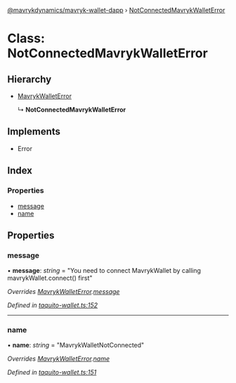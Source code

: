 [@mavrykdynamics/mavryk-wallet-dapp](../README.md) › [NotConnectedMavrykWalletError](notconnectedmavrykwalleterror.md)

# Class: NotConnectedMavrykWalletError

## Hierarchy

* [MavrykWalletError](mavrykwalleterror.md)

  ↳ **NotConnectedMavrykWalletError**

## Implements

* Error

## Index

### Properties

* [message](notconnectedmavrykwalleterror.md#message)
* [name](notconnectedmavrykwalleterror.md#name)

## Properties

###  message

• **message**: *string* = "You need to connect MavrykWallet by calling mavrykWallet.connect() first"

*Overrides [MavrykWalletError](mavrykwalleterror.md).[message](mavrykwalleterror.md#message)*

*Defined in [taquito-wallet.ts:152](https://github.com/mavryk-network/mavryk-wallet-dapp/blob/0871fa5/src/taquito-wallet.ts#L152)*

___

###  name

• **name**: *string* = "MavrykWalletNotConnected"

*Overrides [MavrykWalletError](mavrykwalleterror.md).[name](mavrykwalleterror.md#name)*

*Defined in [taquito-wallet.ts:151](https://github.com/mavryk-network/mavryk-wallet-dapp/blob/0871fa5/src/taquito-wallet.ts#L151)*
